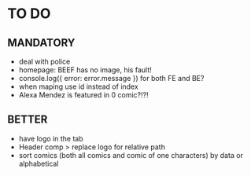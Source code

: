 # TO DO

## MANDATORY

- deal with police
- homepage: BEEF has no image, his fault!
- console.log({ error: error.message }) for both FE and BE?
- when maping use id instead of index
- Alexa Mendez is featured in 0 comic?!?!

## BETTER

- have logo in the tab
- Header comp > replace logo for relative path
- sort comics (both all comics and comic of one characters) by data or alphabetical
